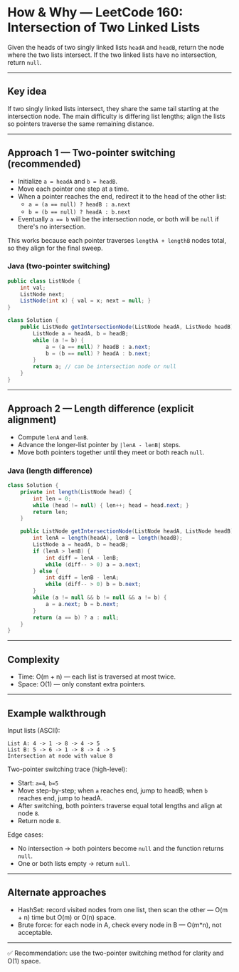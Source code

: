 # How & Why — LeetCode 160: Intersection of Two Linked Lists

Given the heads of two singly linked lists `headA` and `headB`, return the node where the two lists intersect. If the two linked lists have no intersection, return `null`.

---

## Key idea

If two singly linked lists intersect, they share the same tail starting at the intersection node. The main difficulty is differing list lengths; align the lists so pointers traverse the same remaining distance.

---

## Approach 1 — Two-pointer switching (recommended)

- Initialize `a = headA` and `b = headB`.
- Move each pointer one step at a time.
- When a pointer reaches the end, redirect it to the head of the other list:
  - `a = (a == null) ? headB : a.next`
  - `b = (b == null) ? headA : b.next`
- Eventually `a == b` will be the intersection node, or both will be `null` if there's no intersection.

This works because each pointer traverses `lengthA + lengthB` nodes total, so they align for the final sweep.

### Java (two-pointer switching)

```java
public class ListNode {
    int val;
    ListNode next;
    ListNode(int x) { val = x; next = null; }
}

class Solution {
    public ListNode getIntersectionNode(ListNode headA, ListNode headB) {
        ListNode a = headA, b = headB;
        while (a != b) {
            a = (a == null) ? headB : a.next;
            b = (b == null) ? headA : b.next;
        }
        return a; // can be intersection node or null
    }
}
```

---

## Approach 2 — Length difference (explicit alignment)

- Compute `lenA` and `lenB`.
- Advance the longer-list pointer by `|lenA - lenB|` steps.
- Move both pointers together until they meet or both reach `null`.

### Java (length difference)

```java
class Solution {
    private int length(ListNode head) {
        int len = 0;
        while (head != null) { len++; head = head.next; }
        return len;
    }

    public ListNode getIntersectionNode(ListNode headA, ListNode headB) {
        int lenA = length(headA), lenB = length(headB);
        ListNode a = headA, b = headB;
        if (lenA > lenB) {
            int diff = lenA - lenB;
            while (diff-- > 0) a = a.next;
        } else {
            int diff = lenB - lenA;
            while (diff-- > 0) b = b.next;
        }
        while (a != null && b != null && a != b) {
            a = a.next; b = b.next;
        }
        return (a == b) ? a : null;
    }
}
```

---

## Complexity

- Time: O(m + n) — each list is traversed at most twice.
- Space: O(1) — only constant extra pointers.

---

## Example walkthrough

Input lists (ASCII):

```
List A: 4 -> 1 -> 8 -> 4 -> 5
List B: 5 -> 6 -> 1 -> 8 -> 4 -> 5
Intersection at node with value 8
```

Two-pointer switching trace (high-level):

- Start: `a=4`, `b=5`
- Move step-by-step; when `a` reaches end, jump to headB; when `b` reaches end, jump to headA.
- After switching, both pointers traverse equal total lengths and align at node `8`.
- Return node `8`.

Edge cases:
- No intersection → both pointers become `null` and the function returns `null`.
- One or both lists empty → return `null`.

---

## Alternate approaches

- HashSet: record visited nodes from one list, then scan the other — O(m + n) time but O(m) or O(n) space.
- Brute force: for each node in A, check every node in B — O(m*n), not acceptable.

---

✅ Recommendation: use the two-pointer switching method for clarity and O(1) space.

